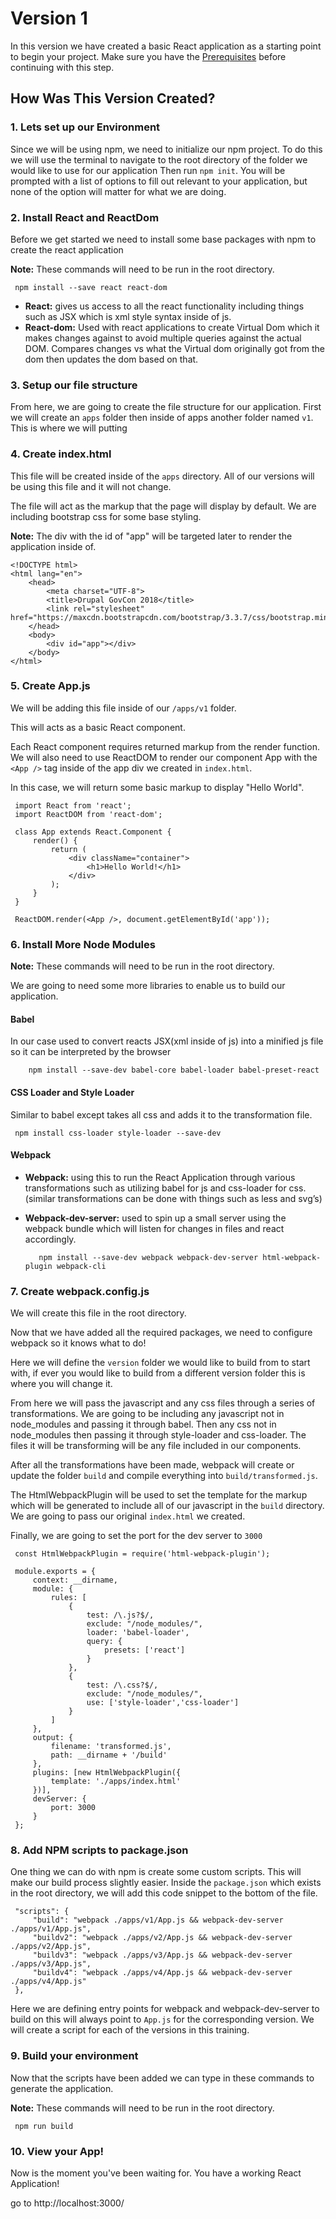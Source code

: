 # Version 1
In this version we have created a basic React application as a starting point to begin your project. Make sure you have the [Prerequisites](../../README.md) before continuing with this step.

## How Was This Version Created?

### 1. Lets set up our Environment
Since we will be using npm, we need to initialize our npm project. To do this we will use the terminal to navigate to the root directory of the folder we would like to use for our application Then run `npm init`. You will be prompted with a list of options to fill out relevant to your application, but none of the option will matter for what we are doing. 


### 2. Install React and ReactDom
Before we get started we need to install some base packages with npm to create the react application 

**Note:** These commands will need to be run in the root directory.

     npm install --save react react-dom

   * **React:** gives us access to all the react functionality including things such as JSX which is xml style syntax inside of js. 
   * **React-dom:** Used with react applications to create Virtual Dom which it makes changes against to avoid multiple queries against the actual DOM. Compares changes vs what the Virtual dom originally got from the dom then updates the dom based on that.

### 3. Setup our file structure
From here, we are going to create the file structure for our application. First we will create an `apps` folder then inside of apps another folder named `v1`. This is where we will putting 

### 4. Create index.html
This file will be created inside of the `apps` directory. All of our versions will be using this file and it will not change.
 
The file will act as the markup that the page will display by default. We are including bootstrap css for some base styling.

**Note:** The div with the id of "app" will be targeted later to render the application inside of.

    <!DOCTYPE html>
    <html lang="en">
        <head>
            <meta charset="UTF-8">
            <title>Drupal GovCon 2018</title>
            <link rel="stylesheet" href="https://maxcdn.bootstrapcdn.com/bootstrap/3.3.7/css/bootstrap.min.css">
        </head>
        <body>
            <div id="app"></div>
        </body>
    </html>
    
### 5. Create App.js
We will be adding this file inside of our `/apps/v1` folder.

 This will acts as a basic React component. 
 
 Each React component requires returned markup from the render function. We will also need to use ReactDOM to render our component App with the `<App />` tag inside of the app div we created in `index.html`. 
 
 In this case, we will return some basic markup to display "Hello World". 
 
     import React from 'react';
     import ReactDOM from 'react-dom';
     
     class App extends React.Component {
         render() {
             return (
                 <div className="container">
                     <h1>Hello World!</h1>
                 </div>
             );
         }
     }
     
     ReactDOM.render(<App />, document.getElementById('app'));
    
### 6. Install More Node Modules
**Note:** These commands will need to be run in the root directory.

 We are going to need some more libraries to enable us to build our application.
 
 #### Babel
  In our case used to convert reacts JSX(xml inside of js) into a minified js file so it can be interpreted by the browser
        
        npm install --save-dev babel-core babel-loader babel-preset-react
    
 #### CSS Loader and Style Loader
 Similar to babel except takes all css and adds it to the transformation file.
 
     npm install css-loader style-loader --save-dev 
   
 #### Webpack
 * **Webpack:** using this to run the React Application through various transformations such as utilizing babel for js and css-loader for css.(similar transformations can be done with things such as less and svg’s)
 * **Webpack-dev-server:** used to spin up a small server using the webpack bundle which will listen for changes in files and react accordingly.
    
          npm install --save-dev webpack webpack-dev-server html-webpack-plugin webpack-cli 
   

### 7. Create  webpack.config.js
We will create this file in the root directory.

 Now that we have added all the required packages, we need to configure webpack so it knows what to do!
 
 Here we will define the `version` folder we would like to build from to start with, if ever you would like to build from a different version folder this is where you will change it.
 
 From here we will pass the javascript and any css files through a series of transformations. 
We are going to be including any javascript not in node_modules and passing it through babel. Then any css not in node_modules then passing it through style-loader and css-loader. The files it will be transforming will be any file included in our components.

After all the transformations have been made, webpack will create or update the folder `build` and compile everything into `build/transformed.js`.

 The HtmlWebpackPlugin will be used to set the template for the markup which will be generated to include all of our javascript in the `build` directory. We are going to pass our original `index.html` we created.
 
 Finally, we are going to set the port for the dev server to `3000`
 
     const HtmlWebpackPlugin = require('html-webpack-plugin');
     
     module.exports = {
         context: __dirname,
         module: {
             rules: [
                 {
                     test: /\.js?$/,
                     exclude: "/node_modules/",
                     loader: 'babel-loader',
                     query: {
                         presets: ['react']
                     }
                 },
                 {
                     test: /\.css?$/,
                     exclude: "/node_modules/",
                     use: ['style-loader','css-loader']
                 }
             ]
         },
         output: {
             filename: 'transformed.js',
             path: __dirname + '/build'
         },
         plugins: [new HtmlWebpackPlugin({
             template: './apps/index.html'
         })],
         devServer: {
             port: 3000
         }
     };
     
### 8. Add NPM scripts to package.json
 One thing we can do with npm is create some custom scripts. This will make our build process slightly easier. Inside the `package.json` which exists in the root directory, we will add this code snippet to the bottom of the file.
 
     "scripts": {
         "build": "webpack ./apps/v1/App.js && webpack-dev-server ./apps/v1/App.js",
         "buildv2": "webpack ./apps/v2/App.js && webpack-dev-server ./apps/v2/App.js",
         "buildv3": "webpack ./apps/v3/App.js && webpack-dev-server ./apps/v3/App.js",
         "buildv4": "webpack ./apps/v4/App.js && webpack-dev-server ./apps/v4/App.js"
     },
     
Here we are defining entry points for webpack and webpack-dev-server to build on this will always point to `App.js` for the corresponding version. We will create a script for each of the versions in this training.
### 9. Build your environment
Now that the scripts have been added we can type in these commands to generate the application.

**Note:** These commands will need to be run in the root directory.

     npm run build
     
### 10. View your App!
Now is the moment you've been waiting for. You have a working React Application!

go to http://localhost:3000/
